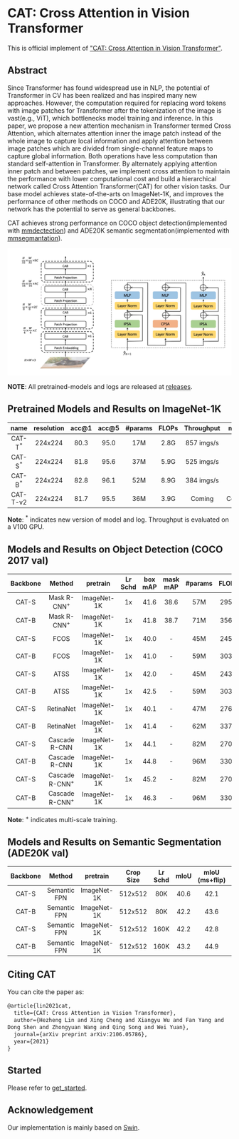 # CAT: Cross Attention in Vision Transformer

This is official implement of ["CAT: Cross Attention in Vision Transformer"](https://arxiv.org/abs/2106.05786).

## Abstract

Since Transformer has found widespread use in NLP, the potential of Transformer in CV has been realized and has inspired many new approaches. However, the computation required for replacing word tokens with image patches for Transformer after the tokenization of the image is vast(e.g., ViT), which bottlenecks model training and inference. In this paper, we propose a new attention mechanism in Transformer termed Cross Attention, which alternates attention inner the image patch instead of the whole image to capture local information and apply attention between image patches which are divided from single-channel feature maps to capture global information. Both operations have less computation than standard self-attention in Transformer. By alternately applying attention inner patch and between patches, we implement cross attention to maintain the performance with lower computational cost and build a hierarchical network called Cross Attention Transformer(CAT) for other vision tasks. Our base model achieves state-of-the-arts on ImageNet-1K, and improves the performance of other methods on COCO and ADE20K, illustrating that our network has the potential to serve as general backbones.

CAT achieves strong performance on COCO object detection(implemented with [mmdectection](https://github.com/open-mmlab/mmdetection)) and ADE20K semantic segmentation(implemented with [mmsegmantation](https://github.com/open-mmlab/mmsegmentation)).

![architecture](figures/architecture.jpg)

**NOTE**: All pretrained-models and logs are released at [releases](https://github.com/linhezheng19/CAT/releases/tag/v1.0).

## Pretrained Models and Results on ImageNet-1K

| name  | resolution |acc@1 | acc@5 | #params | FLOPs | Throughput | model | log |
| :---: | :---: | :---: | :---: | :---: | :---: |:---: |:---: | :---: |
| CAT-T<sup>\*</sup> | 224x224 | 80.3 | 95.0 | 17M | 2.8G | 857 imgs/s | - | - |
| CAT-S<sup>\*</sup> | 224x224 | 81.8 | 95.6 | 37M | 5.9G | 525 imgs/s | - | - |
| CAT-B<sup>\*</sup> | 224x224 | 82.8 | 96.1 | 52M | 8.9G | 384 imgs/s | - | - |
| CAT-T-v2 | 224x224 | 81.7 | 95.5 | 36M | 3.9G | Coming | Coming | Coming|

**Note**: <sup>\*</sup> indicates new version of model and log. Throughput is evaluated on a V100 GPU.

## Models and Results on Object Detection (COCO 2017 val)

| Backbone | Method | pretrain | Lr Schd | box mAP | mask mAP | #params | FLOPs | model | log |
| :---: | :---: | :---: | :---: | :---: | :---: | :---: | :---: | :---: | :---: |
| CAT-S | Mask R-CNN<sup>+</sup> | ImageNet-1K | 1x | 41.6 | 38.6 | 57M | 295G | - | - |
| CAT-B | Mask R-CNN<sup>+</sup> | ImageNet-1K | 1x | 41.8 | 38.7 | 71M | 356G | - | - |
| CAT-S | FCOS | ImageNet-1K | 1x | 40.0 | - | 45M | 245G | - | - |
| CAT-B | FCOS | ImageNet-1K | 1x | 41.0 | - | 59M | 303G | - | - |
| CAT-S | ATSS | ImageNet-1K | 1x | 42.0 | - | 45M | 243G | - | - |
| CAT-B | ATSS | ImageNet-1K | 1x | 42.5 | - | 59M | 303G | - | - |
| CAT-S | RetinaNet | ImageNet-1K | 1x | 40.1 | - | 47M | 276G | - | - |
| CAT-B | RetinaNet | ImageNet-1K | 1x | 41.4 | - | 62M | 337G | - | - |
| CAT-S | Cascade R-CNN | ImageNet-1K | 1x | 44.1 | - | 82M | 270G | - | - |
| CAT-B | Cascade R-CNN | ImageNet-1K | 1x | 44.8 | - | 96M | 330G | - | - |
| CAT-S | Cascade R-CNN<sup>+</sup> | ImageNet-1K | 1x | 45.2 | - | 82M | 270G | - | - |
| CAT-B | Cascade R-CNN<sup>+</sup> | ImageNet-1K | 1x | 46.3 | - | 96M | 330G | - | - |

**Note**: <sup>+</sup> indicates multi-scale training.

## Models and Results on Semantic Segmentation (ADE20K val)

| Backbone | Method | pretrain | Crop Size | Lr Schd | mIoU | mIoU (ms+flip) | #params | FLOPs | model | log |
| :---: | :---: | :---: | :---: | :---: | :---: | :---: | :---: | :---: | :---: | :---: | 
| CAT-S | Semantic FPN | ImageNet-1K | 512x512 | 80K | 40.6 | 42.1 | 41M | 214G | - | - |
| CAT-B | Semantic FPN | ImageNet-1K | 512x512 | 80K | 42.2 | 43.6 | 55M | 276G | - | - |
| CAT-S | Semantic FPN | ImageNet-1K | 512x512 | 160K | 42.2 | 42.8 | 41M | 214G | - | - |
| CAT-B | Semantic FPN | ImageNet-1K | 512x512 | 160K | 43.2 | 44.9 | 55M | 276G | - | - |

## Citing CAT

You can cite the paper as:
```
@article{lin2021cat,
  title={CAT: Cross Attention in Vision Transformer},
  author={Hezheng Lin and Xing Cheng and Xiangyu Wu and Fan Yang and Dong Shen and Zhongyuan Wang and Qing Song and Wei Yuan},
  journal={arXiv preprint arXiv:2106.05786},
  year={2021}
}
```

## Started

Please refer to [get_started](get_started.md).

## Acknowledgement

Our implementation is mainly based on [Swin](https://github.com/microsoft/Swin-Transformer).
